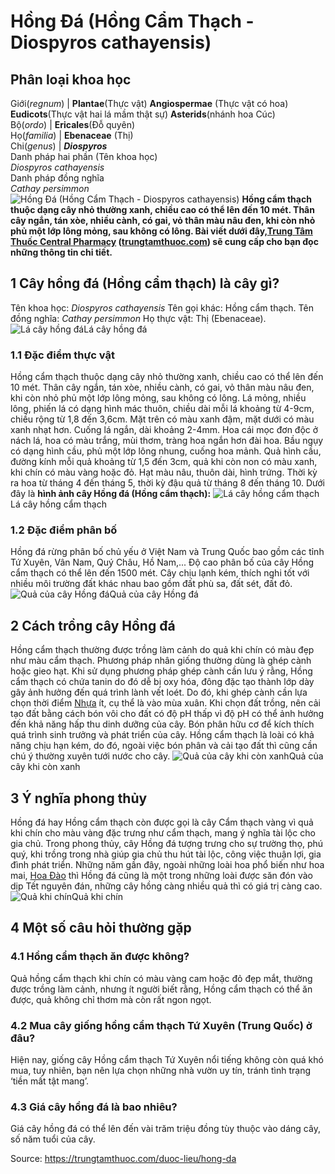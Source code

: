 # Hồng Đá (Hồng Cẩm Thạch - Diospyros cathayensis)

Phân loại khoa học  
---  
Giới(_regnum_) |  **Plantae**(Thực vật) **Angiospermae** (Thực vật có hoa) **Eudicots**(Thực vật hai lá mầm thật sự) **Asterids**(nhánh hoa Cúc)  
Bộ(_ordo_) | **Ericales**(Đỗ quyên)  
Họ(_familia_) | **Ebenaceae** (Thị)  
Chi(_genus_) | **_Diospyros_**  
Danh pháp hai phần (Tên khoa học)  
_Diospyros cathayensis_  
Danh pháp đồng nghĩa  
_Cathay persimmon_  
![Hồng Đá \(Hồng Cẩm Thạch - Diospyros cathayensis\)](https://trungtamthuoc.com/images/others/cay-hong-da-6017.jpg)
**Hồng cẩm thạch thuộc dạng cây nhỏ thường xanh, chiều cao có thể lên đến 10 mét. Thân cây ngắn, tán xòe, nhiều cành, có gai, vỏ thân màu nâu đen, khi còn nhỏ phủ một lớp lông mỏng, sau không có lông. Bài viết dưới đây,[Trung Tâm Thuốc Central Pharmacy](https://trungtamthuoc.com/ "Trung Tâm Thuốc Central Pharmacy") ([trungtamthuoc.com](https://trungtamthuoc.com/ "trungtamthuoc.com")) sẽ cung cấp cho bạn đọc những thông tin chi tiết.**
##  1 Cây hồng đá (Hồng cẩm thạch) là cây gì?
Tên khoa học: _Diospyros cathayensis_
Tên gọi khác: Hồng cẩm thạch.
Tên đồng nghĩa: _Cathay persimmon_
Họ thực vật: Thị (Ebenaceae).
![Lá cây hồng đá](https://trungtamthuoc.com/images/item/cay-hong-da-0.jpg)Lá cây hồng đá
### 1.1 Đặc điểm thực vật
Hồng cẩm thạch thuộc dạng cây nhỏ thường xanh, chiều cao có thể lên đến 10 mét. Thân cây ngắn, tán xòe, nhiều cành, có gai, vỏ thân màu nâu đen, khi còn nhỏ phủ một lớp lông mỏng, sau không có lông.
Lá mỏng, nhiều lông, phiến lá có dạng hình mác thuôn, chiều dài mỗi lá khoảng từ 4-9cm, chiều rộng từ 1,8 đến 3,6cm. Mặt trên có màu xanh đậm, mặt dưới có màu xanh nhạt hơn. Cuống lá ngắn, dài khoảng 2-4mm.
Hoa cái mọc đơn độc ở nách lá, hoa có màu trắng, mùi thơm, tràng hoa ngắn hơn đài hoa. Bầu ngụy có dạng hình cầu, phủ một lớp lông nhung, cuống hoa mảnh.
Quả hình cầu, đường kính mỗi quả khoảng từ 1,5 đến 3cm, quả khi còn non có màu xanh, khi chín có màu vàng hoặc đỏ.
Hạt màu nâu, thuôn dài, hình trứng.
Thời kỳ ra hoa từ tháng 4 đến tháng 5, thời kỳ đậu quả từ tháng 8 đến tháng 10.
Dưới đây là **hình ảnh cây Hồng đá (Hồng cẩm thạch):**
![Lá cây hồng cẩm thạch](https://trungtamthuoc.com/images/item/cay-hong-da-1.jpg)Lá cây hồng cẩm thạch
### 1.2 Đặc điểm phân bố
Hồng đá rừng phân bố chủ yếu ở Việt Nam và Trung Quốc bao gồm các tỉnh Tứ Xuyên, Vân Nam, Quý Châu, Hồ Nam,... Độ cao phân bố của cây Hồng cẩm thạch có thể lên đến 1500 mét. Cây chịu lạnh kém, thích nghi tốt với nhiều môi trường đất khác nhau bao gồm đất phù sa, đất sét, đất đỏ.
![Quả của cây Hồng đá](https://trungtamthuoc.com/images/item/cay-hong-da-2.jpg)Quả của cây Hồng đá
##  2 Cách trồng cây Hồng đá
Hồng cẩm thạch thường được trồng làm cảnh do quả khi chín có màu đẹp như màu cẩm thạch. Phương pháp nhân giống thường dùng là ghép cành hoặc gieo hạt.
Khi sử dụng phương pháp ghép cành cần lưu ý rằng, Hồng cẩm thạch có chứa tanin do đó dễ bị oxy hóa, đông đặc tạo thành lớp dày gây ảnh hưởng đến quá trình lành vết loét. Do đó, khi ghép cành cần lựa chọn thời điểm [Nhựa](https://trungtamthuoc.com/hoat-chat/nhua "Nhựa") ít, cụ thể là vào mùa xuân.
Khi chọn đất trồng, nên cải tạo đất bằng cách bón vôi cho đất có độ pH thấp vì độ pH có thể ảnh hưởng đến khả năng hấp thu dinh dưỡng của cây. Bón phân hữu cơ để kích thích quá trình sinh trưởng và phát triển của cây. Hồng cẩm thạch là loài có khả năng chịu hạn kém, do đó, ngoài việc bón phân và cải tạo đất thì cũng cần chú ý thường xuyên tưới nước cho cây.
![Quả của cây khi còn xanh](https://trungtamthuoc.com/images/item/cay-hong-da-3.jpg)Quả của cây khi còn xanh
##  3 Ý nghĩa phong thủy
Hồng đá hay Hồng cẩm thạch còn được gọi là cây Cẩm thạch vàng vì quả khi chín cho màu vàng đặc trưng như cẩm thạch, mang ý nghĩa tài lộc cho gia chủ.
Trong phong thủy, cây Hồng đá tượng trưng cho sự trường thọ, phú quý, khi trồng trong nhà giúp gia chủ thu hút tài lộc, công việc thuận lợi, gia đình phát triển.
Những năm gần đây, ngoài những loài hoa phổ biến như hoa mai, [Hoa Đào](https://trungtamthuoc.com/hoat-chat/hoa-dao "Hoa Đào") thì Hồng đá cũng là một trong những loài được săn đón vào dịp Tết nguyên đán, những cây hồng càng nhiều quả thì có giá trị càng cao.
![Quả khi chín](https://trungtamthuoc.com/images/item/cay-hong-da-4.jpg)Quả khi chín
##  4 Một số câu hỏi thường gặp
### 4.1 Hồng cẩm thạch ăn được không?
Quả hồng cẩm thạch khi chín có màu vàng cam hoặc đỏ đẹp mắt, thường được trồng làm cảnh, nhưng ít người biết rằng, Hồng cẩm thạch có thể ăn được, quả không chỉ thơm mà còn rất ngon ngọt.
### 4.2 Mua cây giống hồng cẩm thạch Tứ Xuyên (Trung Quốc) ở đâu?
Hiện nay, giống cây Hồng cẩm thạch Tứ Xuyên nổi tiếng không còn quá khó mua, tuy nhiên, bạn nên lựa chọn những nhà vườn uy tín, tránh tình trạng ‘tiền mất tật mang’.
### 4.3 Giá cây hồng đá là bao nhiêu?
Giá cây hồng đá có thể lên đến vài trăm triệu đồng tùy thuộc vào dáng cây, số năm tuổi của cây.


Source: https://trungtamthuoc.com/duoc-lieu/hong-da